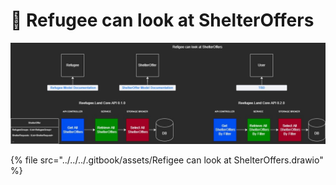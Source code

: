 # 🎯 Refugee can look at ShelterOffers

![](<../../../.gitbook/assets/Refigee can look at ShelterOffers.jpg>)

{% file src="../../../.gitbook/assets/Refigee can look at ShelterOffers.drawio" %}
